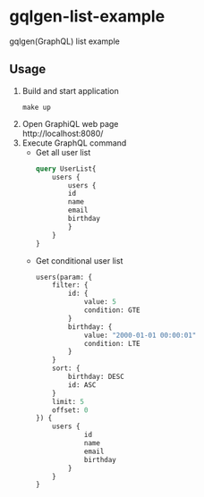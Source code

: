 # gqlgen-list-example
gqlgen(GraphQL) list example

## Usage

1. Build and start application
    ```
    make up
    ```
2. Open GraphiQL web page  
    http://localhost:8080/
3. Execute GraphQL command
   - Get all user list
        ```graphql
        query UserList{
            users {
                users {
                id
                name
                email
                birthday
                }
            }
        }
        ```
   - Get conditional user list
        ```graphql
        users(param: {
            filter: {
                id: {
                    value: 5
                    condition: GTE
                }
                birthday: {
                    value: "2000-01-01 00:00:01"
                    condition: LTE
                }
            }
            sort: {
                birthday: DESC
                id: ASC
            }
            limit: 5
            offset: 0
        }) {
            users {
                    id
                    name
                    email
                    birthday
                }
            }
        }
        ```